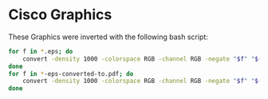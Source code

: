 # Cisco Graphics
These Graphics were inverted with the following bash script:
```sh
for f in *.eps; do    
    convert -density 1000 -colorspace RGB -channel RGB -negate "$f" "$(basename "$f" .eps)-inverted.eps"
done
for f in *-eps-converted-to.pdf; do    
    convert -density 1000 -colorspace RGB -channel RGB -negate "$f" "$(basename "$f" -eps-converted-to.pdf)-inverted-eps-converted-to.pdf"
done
```
